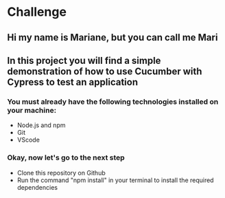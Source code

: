 # Challenge

## Hi my name is Mariane, but you can call me Mari
## In this project you will find a simple demonstration of how to use Cucumber with Cypress to test an application

### You must already have the following technologies installed on your machine:
- Node.js and npm
- Git
- VScode

### Okay, now let's go to the next step
- Clone this repository on Github
- Run the command "npm install" in your terminal to install the required dependencies

